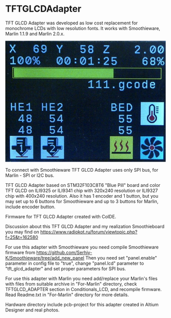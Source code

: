 # TFTGLCDAdapter

TFT GLCD Adapter was developed as low cost replacement for monochrome LCDs with low resolution fonts.
It works with Smoothieware, Marlin 1.1.9 and Marlin 2.0.x.

<center><img src="./Hardware/Photos/Smoothie-progressbar.jpg"></center>

To connect with Smoothieware TFT GLCD Adapter uses only SPI bus, for Marlin - SPI or I2C bus.

TFT GLCD Adapter based on STM32F103C8T6 "Blue Pill" board and color TFT GLCD on ILI9325 or ILI9341 chip with 320x240 resolution or ILI9327 chip  with 400x240 resolution. Also it has 1 encoder and 1 button, but you may set up to 6 buttons for Smoothieware and up to 3 buttons for Marlin, include encoder button.

Firmware for TFT GLCD Adapter created with CoIDE.

Discussion about this TFT GLCD Adapter and my realization Smoothieboard you may find on https://www.radiokot.ru/forum/viewtopic.php?f=25&t=162580

For use this adapter with Smoothieware you need compile Smoothieware firmware from https://github.com/Serhiy-K/Smoothieware/tree/add_new_panel
Then you need set "panel.enable" parameter in config file to "true", change "panel.lcd" parameter to "tft_glcd_adapter" and set proper parameters for SPI bus.

For use this adapter with Marlin you need add/replace your Marlin's files with files from suitable archive in "For-Marlin" directory, check TFTGLCD_ADAPTER section in Conditionals_LCD, and recompile firmware.
Read Readme.txt in "For-Marlin" directory for more details.

Hardware directory include pcb-project for this adapter created in Altium Designer and real photos.

